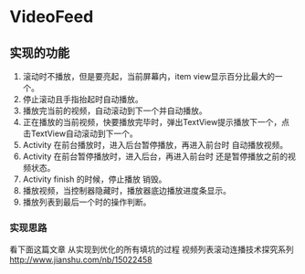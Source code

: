 # VideoFeed
## 实现的功能

1. 滚动时不播放，但是要亮起，当前屏幕内，item view显示百分比最大的一个。
2. 停止滚动且手指抬起时自动播放。
3. 播放完当前的视频，自动滚动到下一个并自动播放。
4. 正在播放的当前视频，快要播放完毕时，弹出TextView提示播放下一个，点击TextView自动滚动到下一个。
5. Activity 在前台播放时，进入后台暂停播放，再进入前台时 自动播放视频。
6. Activity 在前台暂停播放时，进入后台，再进入前台时 还是暂停播放之前的视频状态。
7. Activity finish 的时候，停止播放 销毁。
8. 播放视频，当控制器隐藏时，播放器底边播放进度条显示。
9. 播放列表到最后一个时的操作判断。

### 实现思路
看下面这篇文章 从实现到优化的所有填坑的过程
视频列表滚动连播技术探究系列 http://www.jianshu.com/nb/15022458

